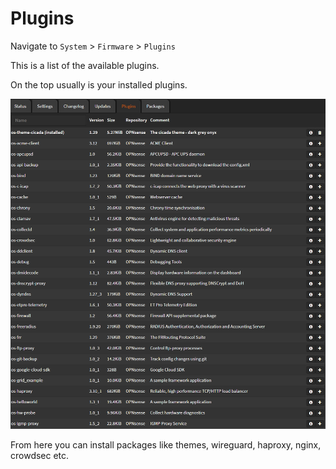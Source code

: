 # Plugins

Navigate to `System` > `Firmware` > `Plugins`

This is a list of the available plugins.

On the top usually is your installed plugins.

![system-plugins](img/system-plugins.png)

From here you can install packages like themes, wireguard, haproxy, nginx, crowdsec etc.
